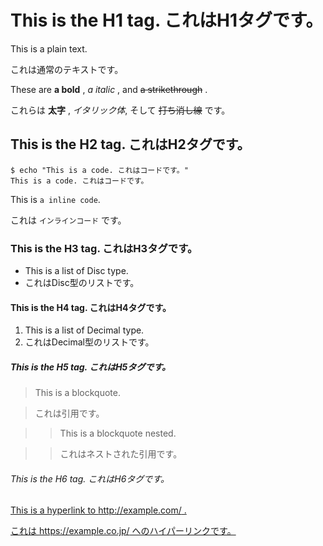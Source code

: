 # This is the H1 tag. これはH1タグです。

This is a plain text.

これは通常のテキストです。

These are **a bold** , *a italic* , and ~~a strikethrough~~ .

これらは **太字** , *イタリック体*, そして ~~打ち消し線~~ です。


## This is the H2 tag. これはH2タグです。

```
$ echo "This is a code. これはコードです。"
This is a code. これはコードです。
```

This is `a inline code`.

これは `インラインコード` です。


### This is the H3 tag. これはH3タグです。

- This is a list of Disc type.
- これはDisc型のリストです。


#### This is the H4 tag. これはH4タグです。

1. This is a list of Decimal type.
2. これはDecimal型のリストです。


##### This is the H5 tag. これはH5タグです。

> This is a blockquote.

> これは引用です。

>> This is a blockquote nested.

>> これはネストされた引用です。


###### This is the H6 tag. これはH6タグです。

[This is a hyperlink to <http://example.com/> .](http://example.com/)

[これは <https://example.co.jp/> へのハイパーリンクです。](https://example.co.jp/)

